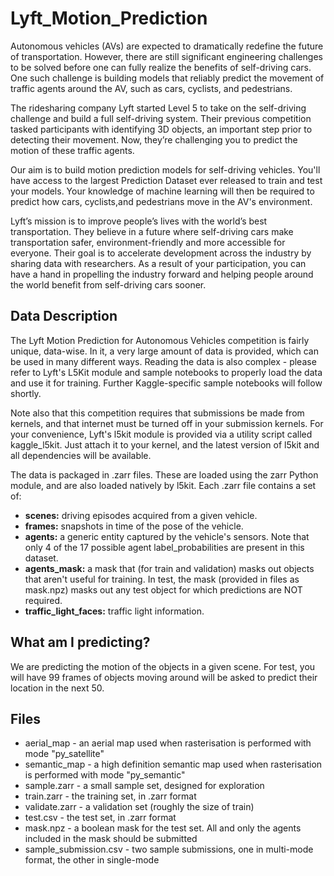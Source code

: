 # Lyft_Motion_Prediction


Autonomous vehicles (AVs) are expected to dramatically redefine the future of transportation. However, there are still significant engineering challenges to be solved before one can fully realize the benefits of self-driving cars. One such challenge is building models that reliably predict the movement of traffic agents around the AV, such as cars, cyclists, and pedestrians.

The ridesharing company Lyft started Level 5 to take on the self-driving challenge and build a full self-driving system. Their previous competition tasked participants with identifying 3D objects, an important step prior to detecting their movement. Now, they’re challenging you to predict the motion of these traffic agents.

Our aim is to build motion prediction models for self-driving vehicles. You'll have access to the largest Prediction Dataset ever released to train and test your models. Your knowledge of machine learning will then be required to predict how cars, cyclists,and pedestrians move in the AV's environment.

Lyft’s mission is to improve people’s lives with the world’s best transportation. They believe in a future where self-driving cars make transportation safer, environment-friendly and more accessible for everyone. Their goal is to accelerate development across the industry by sharing data with researchers. As a result of your participation, you can have a hand in propelling the industry forward and helping people around the world benefit from self-driving cars sooner.

## Data Description

The Lyft Motion Prediction for Autonomous Vehicles competition is fairly unique, data-wise. In it, a very large amount of data is provided, which can be used in many different ways. Reading the data is also complex - please refer to Lyft's L5Kit module and sample notebooks to properly load the data and use it for training. Further Kaggle-specific sample notebooks will follow shortly.

Note also that this competition requires that submissions be made from kernels, and that internet must be turned off in your submission kernels. For your convenience, Lyft's l5kit module is provided via a utility script called kaggle_l5kit. Just attach it to your kernel, and the latest version of l5kit and all dependencies will be available.

The data is packaged in .zarr files. These are loaded using the zarr Python module, and are also loaded natively by l5kit. Each .zarr file contains a set of:

- **scenes:** driving episodes acquired from a given vehicle.
- **frames:** snapshots in time of the pose of the vehicle.
- **agents:** a generic entity captured by the vehicle's sensors. Note that only 4 of the 17 possible agent label_probabilities are present in this dataset.
- **agents_mask:** a mask that (for train and validation) masks out objects that aren't useful for training. In test, the mask (provided in files as mask.npz) masks out any test object for which predictions are NOT required.
- **traffic_light_faces:** traffic light information.

## What am I predicting?

We are predicting the motion of the objects in a given scene. For test, you will have 99 frames of objects moving around will be asked to predict their location in the next 50.

## Files

- aerial_map - an aerial map used when rasterisation is performed with mode "py_satellite"
- semantic_map - a high definition semantic map used when rasterisation is performed with mode "py_semantic"
- sample.zarr - a small sample set, designed for exploration
- train.zarr - the training set, in .zarr format
- validate.zarr - a validation set (roughly the size of train)
- test.csv - the test set, in .zarr format
- mask.npz - a boolean mask for the test set. All and only the agents included in the mask should be submitted
- sample_submission.csv - two sample submissions, one in multi-mode format, the other in single-mode
